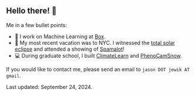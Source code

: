 ## Hello there! 👋
Me in a few bullet points:
- 💼 I work on Machine Learning at [Box](https://box.com).
- 🗽 My most recent vacation was to NYC. I witnessed the [total solar eclipse](https://en.wikipedia.org/wiki/Solar_eclipse_of_April_8,_2024) and attended a showing of [Spamalot](https://spamalotthemusical.com/)!
- 💻 During graduate school, I built [ClimateLearn](https://github.com/aditya-grover/climate-learn) and [PhenoCamSnow](https://pypi.org/project/phenocam-snow/).

If you would like to contact me, please send an email to `jason DOT jewik AT gmail`.

Last updated: September 24, 2024.
